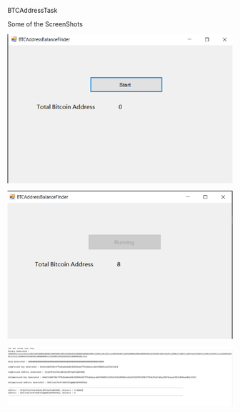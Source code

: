 BTCAddressTask

Some of the ScreenShots

![First](https://github.com/Kumar-Akshay/Random-BTCAddress-Generator-Private-Key/blob/master/1.png)

![Second](https://github.com/Kumar-Akshay/Random-BTCAddress-Generator-Private-Key/blob/master/2.png)

![Third](https://github.com/Kumar-Akshay/Random-BTCAddress-Generator-Private-Key/blob/master/3.png)
